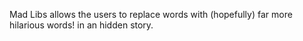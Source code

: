 Mad Libs allows the users to replace words with (hopefully) far more hilarious words! in an hidden story.
